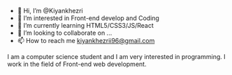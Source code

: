- 👋 Hi, I’m @Kiyankhezri
- 👀 I’m interested in Front-end develop and Coding 
- 🌱 I’m currently learning HTML5/CSS3/JS/React 
- 💞️ I’m looking to collaborate on ...
- 📫 How to reach me kiyankhezrii96@gmail.com

I am a computer science student and I am very interested in programming. I work in the field of Front-end web development.
